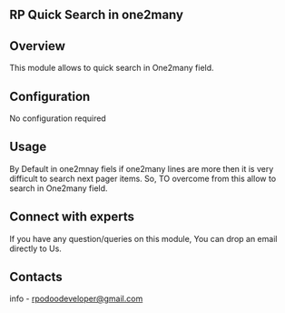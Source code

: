 RP Quick Search in one2many
----------------------------

Overview
--------
This module allows to quick search in One2many field.

Configuration
-------------
No configuration required

Usage
-----
By Default in one2mnay fiels if one2many lines are more then it is very difficult to search next pager items. So, TO overcome from this allow to search in One2many field.

Connect with experts
--------------------

If you have any question/queries on this module, You can drop an email directly to Us.

Contacts
--------
info - rpodoodeveloper@gmail.com

